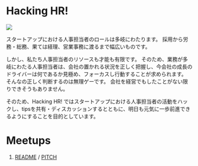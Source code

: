 # Hacking HR!

![](/assets/images/hacking-hr-banner-wide.png)

スタートアップにおける人事担当者のロールは多岐にわたります。 採用から労務・総務、果ては経理、営業事務に渡るまで幅広いものです。 

しかし、私たち人事担当者のリソースも才能も有限です。 そのため、業務が多岐にわたる人事担当者は、会社の置かれる状況を正しく把握し、今会社の成長のドライバーは何であるか見極め、フォーカスし行動することが求められます。 
そんなの正しく判断するのは無理ゲーです。 会社を経営でもしたことがない限りできそうもありません。 

そのため、Hacking HR! ではスタートアップにおける人事担当者の活動をハックし、tipsを共有・ディスカッションするとともに、明日も元気に一歩前進できるようにすることを目的としています。

# Meetups

1. [README](/meetups/1/README.md) / [PITCH](https://gitpitch.com/hacking-hr/hacking-hr/master?&p=meetups/1)
